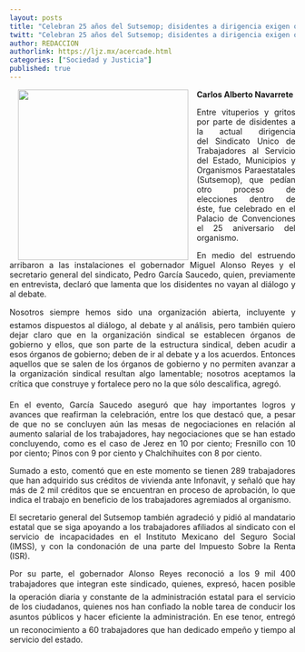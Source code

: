 ```yaml
---
layout: posts
title: "Celebran 25 años del Sutsemop; disidentes a dirigencia exigen otro proceso de elecciones"
twitt: "Celebran 25 años del Sutsemop; disidentes a dirigencia exigen otro proceso de elecciones"
author: REDACCION
authorlink: https://ljz.mx/acercade.html
categories: ["Sociedad y Justicia"]
published: true
---
```

<p style="text-align: justify;">
  <img src="images/stories/fotos_marzo/p4 celebran.jpg" border="0" width="300" style="margin-left: 15px; margin-right: 15px; float: left;" /><strong>Carlos Alberto Navarrete</strong>
</p>

<p style="text-align: justify;">
  Entre vituperios y gritos por parte de disidentes a la actual dirigencia del Sindicato Unico de Trabajadores al Servicio del Estado, Municipios y Organismos Paraestatales (Sutsemop), que pedían otro proceso de elecciones dentro de éste, fue celebrado en el Palacio de Convenciones el 25 aniversario del organismo.
</p>

<p style="text-align: justify;">
  En medio del estruendo arribaron a las instalaciones el gobernador Miguel Alonso Reyes y el secretario general del sindicato, Pedro García Saucedo, quien, previamente en entrevista, declaró que lamenta que los disidentes no vayan al diálogo y al debate.
</p>

<p style="text-align: justify;">
  Nosotros siempre hemos sido una organización abierta, incluyente y estamos dispuestos al diálogo, al debate y al análisis, pero también quiero dejar claro que en la organización sindical se establecen órganos de gobierno y ellos, que son parte de la estructura sindical, deben acudir a esos órganos de gobierno; deben de ir al debate y a los acuerdos. Entonces aquellos que se salen de los órganos de gobierno y no permiten avanzar a la organización sindical resultan algo lamentable; nosotros aceptamos la crítica que construye y fortalece pero no la que sólo descalifica, agregó.
</p>

<p style="text-align: justify;">
  En el evento, García Saucedo aseguró que hay importantes logros y avances que reafirman la celebración, entre los que destacó que, a pesar de que no se concluyen aún las mesas de negociaciones en relación al aumento salarial de los trabajadores, hay negociaciones que se han estado concluyendo, como es el caso de Jerez en 10 por ciento; Fresnillo con 10 por ciento; Pinos con 9 por ciento y Chalchihuites con 8 por ciento.
</p>

<p style="text-align: justify;">
  Sumado a esto, comentó que en este momento se tienen 289 trabajadores que han adquirido sus créditos de vivienda ante Infonavit, y señaló que hay más de 2 mil créditos que se encuentran en proceso de aprobación, lo que indica el trabajo en beneficio de los trabajadores agremiados al organismo.
</p>

<p style="text-align: justify;">
  El secretario general del Sutsemop también agradeció y pidió al mandatario estatal que se siga apoyando a los trabajadores afiliados al sindicato con el servicio de incapacidades en el Instituto Mexicano del Seguro Social (IMSS), y con la condonación de una parte del Impuesto Sobre la Renta (ISR).
</p>

<p style="text-align: justify;">
  Por su parte, el gobernador Alonso Reyes reconoció a los 9 mil 400 trabajadores que integran este sindicado, quienes, expresó, hacen posible la operación diaria y constante de la administración estatal para el servicio de los ciudadanos, quienes nos han confiado la noble tarea de conducir los asuntos públicos y hacer eficiente la administración. En ese tenor, entregó un reconocimiento a 60 trabajadores que han dedicado empeño y tiempo al servicio del estado.
</p>
